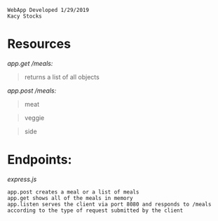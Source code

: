 ```
WebApp Developed 1/29/2019
Kacy Stocks
```
# Resources
_app.get /meals:_

> returns a list of all objects

_app.post /meals:_

>   meat

>   veggie

>   side

# Endpoints:

_express.js_
```
app.post creates a meal or a list of meals
app.get shows all of the meals in memory
app.listen serves the client via port 8080 and responds to /meals
according to the type of request submitted by the client

```